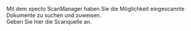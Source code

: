 <!DOCTYPE html>
<html>
<head>
<meta charset="utf-8">
<meta name="viewport" content="width=device-width, initial-scale=1.0">
<title>200_Scanmanager.md</title>
<link rel="stylesheet" href="https://stackedit.io/res-min/themes/base.css" />
<script type="text/javascript" src="https://cdn.mathjax.org/mathjax/latest/MathJax.js?config=TeX-AMS_HTML"></script>
</head>
<body><div class="container"><p>Mit dem xpecto ScanManager haben Sie die Möglichkeit eingescannte Dokumente zu suchen und zuweisen. <br>
Geben Sie hier die Scanquelle an. </p>

<p><img src="http://xpecto.github.io/docs/img/img_1441965444877.png" alt="" title=""></p>

<p><img src="http://xpecto.github.io/docs/img/img_1421750317812.png" alt="" title=""></p>

<p><img src="http://xpecto.github.io/docs/img/img_1441965548893.png" alt="" title=""></p></div></body>
</html>